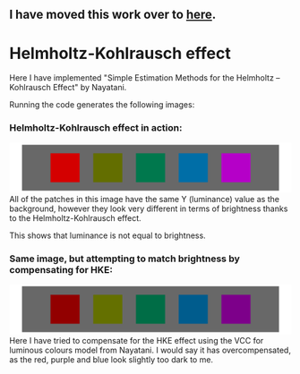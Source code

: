 ## I have moved this work over to [here](https://github.com/colour-science/colour/pull/824).

# Helmholtz-Kohlrausch effect
Here I have implemented "Simple Estimation Methods for the Helmholtz – Kohlrausch Effect" by Nayatani.

Running the code generates the following images:

### Helmholtz-Kohlrausch effect in action:
![HKE demo](/images/equal_Y.png)
All of the patches in this image have the same Y (luminance) value as the background, however they look very different in terms of brightness thanks to the Helmholtz-Kohlrausch effect.

This shows that luminance is not equal to brightness.

### Same image, but attempting to match brightness by compensating for HKE:
![HKE demo](/images/HKE_compensated.png)
Here I have tried to compensate for the HKE effect using the VCC for luminous colours model from Nayatani. I would say it has overcompensated, as the red, purple and blue look slightly too dark to me.
